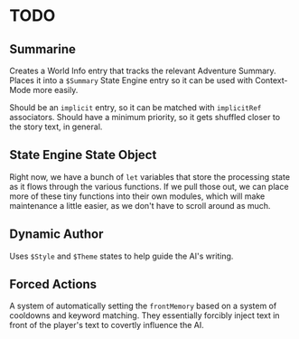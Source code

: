 # TODO

## Summarine
Creates a World Info entry that tracks the relevant Adventure Summary.  Places it
into a `$Summary` State Engine entry so it can be used with Context-Mode more easily.

Should be an `implicit` entry, so it can be matched with `implicitRef` associators.
Should have a minimum priority, so it gets shuffled closer to the story text, in general.

## State Engine State Object
Right now, we have a bunch of `let` variables that store the processing state as it
flows through the various functions.  If we pull those out, we can place more of
these tiny functions into their own modules, which will make maintenance a little
easier, as we don't have to scroll around as much.

## Dynamic Author
Uses `$Style` and `$Theme` states to help guide the AI's writing.

## Forced Actions
A system of automatically setting the `frontMemory` based on a system of cooldowns
and keyword matching.  They essentially forcibly inject text in front of the
player's text to covertly influence the AI.